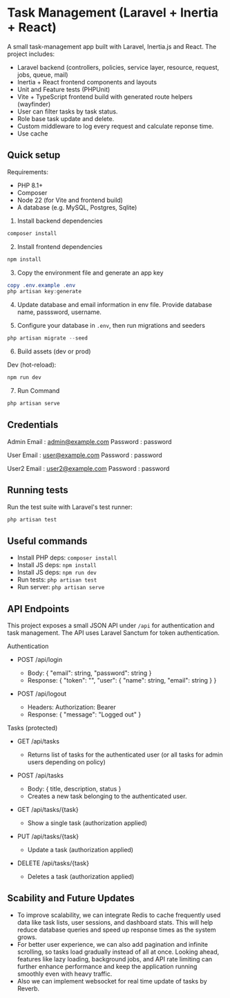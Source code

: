 # Task Management (Laravel + Inertia + React)

A small task-management app built with Laravel, Inertia.js and React. The project includes:

- Laravel backend (controllers, policies, service layer, resource, request, jobs, queue, mail)
- Inertia + React frontend components and layouts
- Unit and Feature tests (PHPUnit)
- Vite + TypeScript frontend build with generated route helpers (wayfinder)
- User can filter tasks by task status.
- Role base task update and delete. 
- Custom middleware to log every request and calculate reponse time.
- Use cache

## Quick setup

Requirements:
- PHP 8.1+
- Composer
- Node 22 (for Vite and frontend build)
- A database (e.g. MySQL, Postgres, Sqlite)

1. Install backend dependencies

```powershell
composer install
```

2. Install frontend dependencies

```powershell
npm install
```

3. Copy the environment file and generate an app key

```powershell
copy .env.example .env
php artisan key:generate
```

4. Update database and email information in env file. Provide database name, passsword, username.


5. Configure your database in `.env`, then run migrations and seeders

```powershell
php artisan migrate --seed
```

6. Build assets (dev or prod)

Dev (hot-reload):

```powershell
npm run dev
```

7. Run Command

```powershell
php artisan serve
```

## Credentials

Admin Email : admin@example.com
Password : password

User Email : user@example.com
Password : password

User2 Email : user2@example.com
Password : password



## Running tests

Run the test suite with Laravel's test runner:

```powershell
php artisan test
```


## Useful commands

- Install PHP deps: `composer install`
- Install JS deps: `npm install`
- Install JS deps: `npm run dev`
- Run tests: `php artisan test`
- Run server: `php artisan serve`


## API Endpoints

This project exposes a small JSON API under `/api` for authentication and task management. The API uses Laravel Sanctum for token authentication.

Authentication

- POST /api/login
	- Body: { "email": string, "password": string }
	- Response: { "token": "<sanctum-token>", "user": { "name": string, "email": string } }

- POST /api/logout
	- Headers: Authorization: Bearer <token>
	- Response: { "message": "Logged out" }

Tasks (protected)

- GET /api/tasks
	- Returns list of tasks for the authenticated user (or all tasks for admin users depending on policy)

- POST /api/tasks
	- Body: { title, description, status }
	- Creates a new task belonging to the authenticated user.

- GET /api/tasks/{task}
	- Show a single task (authorization applied)

- PUT /api/tasks/{task}
	- Update a task (authorization applied)

- DELETE /api/tasks/{task}
	- Deletes a task (authorization applied)


## Scability and Future Updates

- To improve scalability, we can integrate Redis to cache frequently used data like task lists, user sessions, and dashboard stats. This will help reduce database queries and speed up response times as the system grows.
- For better user experience, we can also add pagination and infinite scrolling, so tasks load gradually instead of all at once. Looking ahead, features like lazy loading, background jobs, and API rate limiting can further enhance performance and keep the application running smoothly even with heavy traffic. 
- Also we can implement websocket for real time update of tasks by Reverb.



